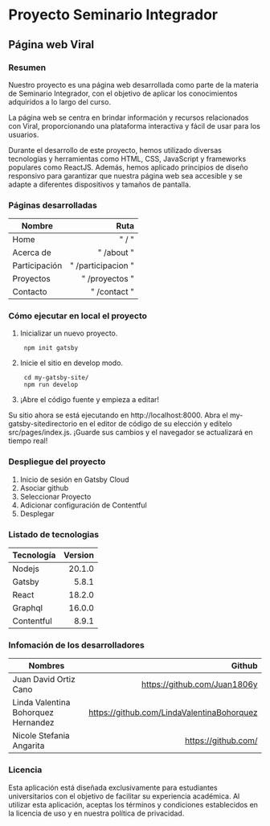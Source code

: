 # Proyecto Seminario Integrador 


## Página web Viral

### Resumen
Nuestro proyecto es una página web desarrollada como parte de la materia de Seminario Integrador, con el objetivo de aplicar los conocimientos adquiridos a lo largo del curso.

La página web se centra en brindar información y recursos relacionados con Viral, proporcionando una plataforma interactiva y fácil de usar para los usuarios.

Durante el desarrollo de este proyecto, hemos utilizado diversas tecnologías y herramientas como HTML, CSS, JavaScript y frameworks populares como ReactJS. Además, hemos aplicado principios de diseño responsivo para garantizar que nuestra página web sea accesible y se adapte a diferentes dispositivos y tamaños de pantalla.


### Páginas desarrolladas
| Nombre      | Ruta |
| --------- | -----:|
| Home  | " / " |
| Acerca de  | " /about " |
| Participación  | " /participacion " |
| Proyectos  | " /proyectos " |
| Contacto  | " /contact " |

### Cómo ejecutar en local el proyecto
1. Inicializar un nuevo proyecto.

		npm init gatsby

2. Inicie el sitio en develop modo.

		cd my-gatsby-site/
		npm run develop

3. ¡Abre el código fuente y empieza a editar!

Su sitio ahora se está ejecutando en http://localhost:8000. Abra el my-gatsby-sitedirectorio en el editor de código de su elección y edítelo src/pages/index.js. ¡Guarde sus cambios y el navegador se actualizará en tiempo real!

### Despliegue del proyecto
1. Inicio de sesión en Gatsby Cloud
2. Asociar github 
3. Seleccionar Proyecto
4. Adicionar configuración de Contentful
5. Desplegar

### Listado de tecnologias
| Tecnología      | Version |
| --------- | -----:|
| Nodejs  | 20.1.0 |
| Gatsby     |  5.8.1  |
| React     |  18.2.0  |
| Graphql     |  16.0.0  |
| Contentful      |   8.9.1  |


### Infomación de los desarrolladores
| Nombres      | Github |
| --------- | -----:|
| Juan David Ortiz Cano  | https://github.com/Juan1806y |
| Linda Valentina Bohorquez Hernandez   |   https://github.com/LindaValentinaBohorquez  |
| Nicole Stefania Angarita  | https://github.com/ |

### Licencia
Esta aplicación está diseñada exclusivamente para estudiantes universitarios con el objetivo de facilitar su experiencia académica. Al utilizar esta aplicación, aceptas los términos y condiciones establecidos en la licencia de uso y en nuestra política de privacidad.
